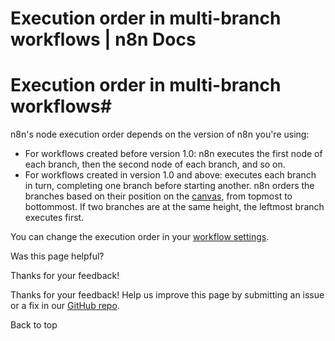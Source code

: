 # Execution order in multi-branch workflows | n8n Docs

[ ](https://github.com/n8n-io/n8n-docs/edit/main/docs/flow-logic/execution-order.md "Edit this page")

# Execution order in multi-branch workflows#

n8n's node execution order depends on the version of n8n you're using:

  * For workflows created before version 1.0: n8n executes the first node of each branch, then the second node of each branch, and so on.
  * For workflows created in version 1.0 and above: executes each branch in turn, completing one branch before starting another. n8n orders the branches based on their position on the [canvas](../../glossary/#canvas-n8n), from topmost to bottommost. If two branches are at the same height, the leftmost branch executes first.

You can change the execution order in your [workflow settings](../../workflows/settings/).

Was this page helpful? 

Thanks for your feedback! 

Thanks for your feedback! Help us improve this page by submitting an issue or a fix in our [GitHub repo](https://github.com/n8n-io/n8n-docs). 

Back to top